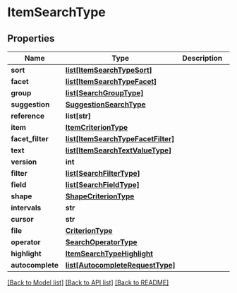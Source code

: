 # ItemSearchType

## Properties
Name | Type | Description | Notes
------------ | ------------- | ------------- | -------------
**sort** | [**list[ItemSearchTypeSort]**](ItemSearchTypeSort.md) |  | [optional] 
**facet** | [**list[ItemSearchTypeFacet]**](ItemSearchTypeFacet.md) |  | [optional] 
**group** | [**list[SearchGroupType]**](SearchGroupType.md) |  | [optional] 
**suggestion** | [**SuggestionSearchType**](SuggestionSearchType.md) |  | [optional] 
**reference** | **list[str]** |  | [optional] 
**item** | [**ItemCriterionType**](ItemCriterionType.md) |  | [optional] 
**facet_filter** | [**list[ItemSearchTypeFacetFilter]**](ItemSearchTypeFacetFilter.md) |  | [optional] 
**text** | [**list[ItemSearchTextValueType]**](ItemSearchTextValueType.md) |  | [optional] 
**version** | **int** |  | [optional] 
**filter** | [**list[SearchFilterType]**](SearchFilterType.md) |  | [optional] 
**field** | [**list[SearchFieldType]**](SearchFieldType.md) |  | [optional] 
**shape** | [**ShapeCriterionType**](ShapeCriterionType.md) |  | [optional] 
**intervals** | **str** |  | [optional] 
**cursor** | **str** |  | [optional] 
**file** | [**CriterionType**](CriterionType.md) |  | [optional] 
**operator** | [**SearchOperatorType**](SearchOperatorType.md) |  | [optional] 
**highlight** | [**ItemSearchTypeHighlight**](ItemSearchTypeHighlight.md) |  | [optional] 
**autocomplete** | [**list[AutocompleteRequestType]**](AutocompleteRequestType.md) |  | [optional] 

[[Back to Model list]](../README.md#documentation-for-models) [[Back to API list]](../README.md#documentation-for-api-endpoints) [[Back to README]](../README.md)


